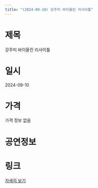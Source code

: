 ```yaml
---
title: "(2024-09-10) 강주미 바이올린 리사이틀"
---
```


# 제목
강주미 바이올린 리사이틀

# 일시
2024-09-10

# 가격
가격 정보 없음

# 공연정보


# 링크
[자세히 보기](https://www.sac.or.kr/site/main/show/show_view?SN=60801, "https://www.sac.or.kr/site/main/show/show_view?SN=60801")
